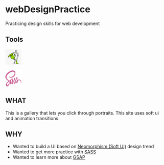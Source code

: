# webDesignPractice
Practicing design skills for web development


## Tools
<a href="http://google.com.au/" rel="logo"><img alt = "GSAP logo" src ="./logos/gsap-logo.png" width="50" height="50"/></a>

<a href="http://google.com.au/" rel="logo"> <img alt = "SASS logo" src ="./logos/sass-logo.png" width="50" height="50"/></a>

## WHAT
This is a gallery that lets you click through portraits. This site uses soft ui and animation transitions.

## WHY
- Wanted to build a UI based on [Neomorphism (Soft UI)](https://uxplanet.org/neumorphism-in-user-interface-tutorial-c353698ac5c0) design trend
- Wanted to get more practice with [SASS](https://sass-lang.com/) 
- Wanted to learn more about [GSAP](https://greensock.com/gsap/) 